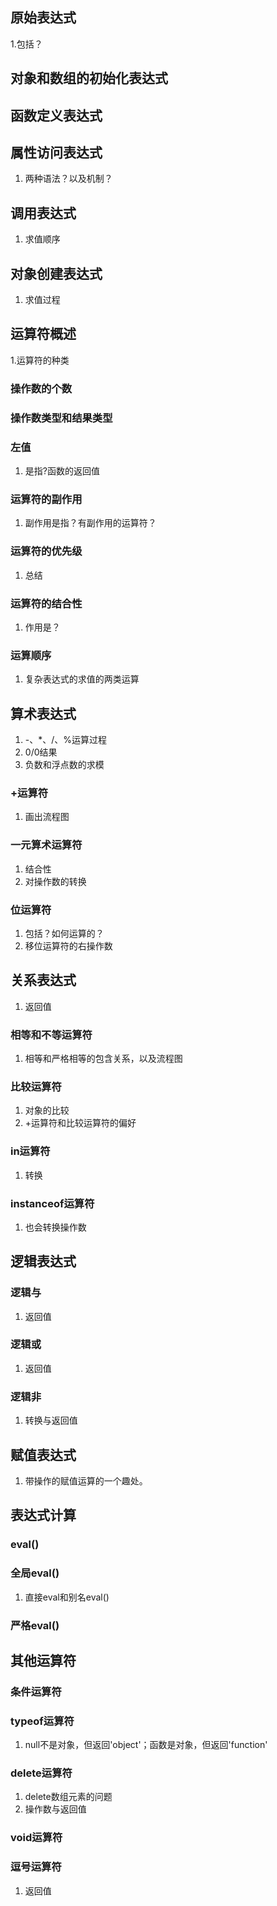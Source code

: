 ## 原始表达式
1.包括？
## 对象和数组的初始化表达式
## 函数定义表达式
## 属性访问表达式
1. 两种语法？以及机制？
## 调用表达式
1. 求值顺序
## 对象创建表达式
1. 求值过程
## 运算符概述
1.运算符的种类
### 操作数的个数
### 操作数类型和结果类型
### 左值
1. 是指?函数的返回值
### 运算符的副作用
1. 副作用是指？有副作用的运算符？
### 运算符的优先级
1. 总结
### 运算符的结合性
1. 作用是？
### 运算顺序
1. 复杂表达式的求值的两类运算
## 算术表达式
1. -、*、/、%运算过程
2. 0/0结果
3. 负数和浮点数的求模
### +运算符
1. 画出流程图
### 一元算术运算符
1. 结合性
2. 对操作数的转换
### 位运算符
1. 包括？如何运算的？
2. 移位运算符的右操作数
## 关系表达式
1. 返回值
### 相等和不等运算符
1. 相等和严格相等的包含关系，以及流程图
### 比较运算符
1. 对象的比较
2. +运算符和比较运算符的偏好
### in运算符
1. 转换
### instanceof运算符
1. 也会转换操作数
## 逻辑表达式
### 逻辑与
1. 返回值
### 逻辑或
1. 返回值
### 逻辑非
1. 转换与返回值
## 赋值表达式
1. 带操作的赋值运算的一个趣处。
## 表达式计算
### eval()
### 全局eval()
1. 直接eval和别名eval()
### 严格eval()
## 其他运算符
### 条件运算符
### typeof运算符
1. null不是对象，但返回'object'；函数是对象，但返回'function'
### delete运算符
1. delete数组元素的问题
2. 操作数与返回值
### void运算符
### 逗号运算符
1. 返回值